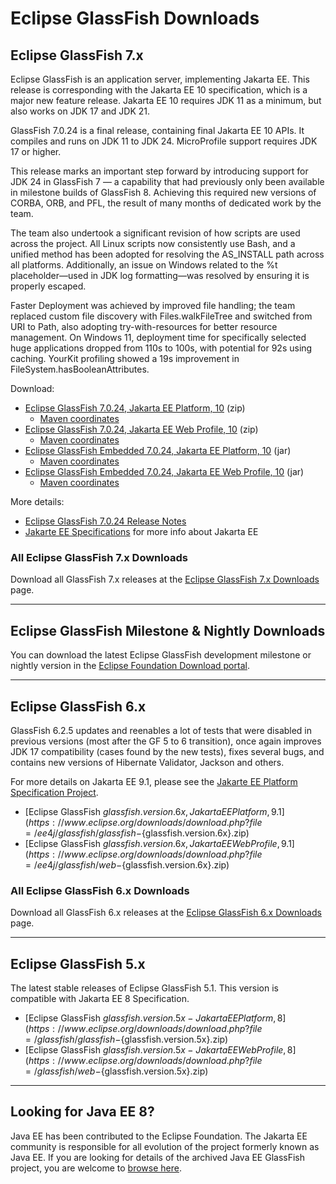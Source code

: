 # Eclipse GlassFish Downloads

## Eclipse GlassFish 7.x

Eclipse GlassFish is an application server, implementing Jakarta EE. This release is corresponding with the Jakarta EE 10 specification, which is a major new feature release. Jakarta EE 10 requires JDK 11 as a minimum, but also works on JDK 17 and JDK 21.

GlassFish 7.0.24 is a final release, containing final Jakarta EE 10 APIs. It compiles and runs on JDK 11 to JDK 24. MicroProfile support requires JDK 17 or higher.

This release marks an important step forward by introducing support for JDK 24 in GlassFish 7 — a capability that had previously only been available in milestone builds of GlassFish 8. Achieving this required new versions of CORBA, ORB, and PFL, the result of many months of dedicated work by the team.

The team also undertook a significant revision of how scripts are used across the project. All Linux scripts now consistently use Bash, and a unified method has been adopted for resolving the AS_INSTALL path across all platforms. Additionally, an issue on Windows related to the %t placeholder—used in JDK log formatting—was resolved by ensuring it is properly escaped.

Faster Deployment was achieved by improved file handling; the team replaced custom file discovery with Files.walkFileTree and switched from URI to Path, also adopting try-with-resources for better resource management. On Windows 11, deployment time for specifically selected huge applications dropped from 110s to 100s, with potential for 92s using caching. YourKit profiling showed a 19s improvement in FileSystem.hasBooleanAttributes.

Download:

* [Eclipse GlassFish 7.0.24, Jakarta EE Platform, 10](https://www.eclipse.org/downloads/download.php?file=/ee4j/glassfish/glassfish-7.0.24.zip) (zip)
  * [Maven coordinates](https://central.sonatype.com/artifact/org.glassfish.main.distributions/glassfish/7.0.24)
* [Eclipse GlassFish 7.0.24, Jakarta EE Web Profile, 10](https://www.eclipse.org/downloads/download.php?file=/ee4j/glassfish/web-7.0.24.zip) (zip)
  * [Maven coordinates](https://central.sonatype.com/artifact/org.glassfish.main.distributions/web/7.0.24)
* [Eclipse GlassFish Embedded 7.0.24, Jakarta EE Platform, 10](https://repo1.maven.org/maven2/org/glassfish/main/extras/glassfish-embedded-all/7.0.24/glassfish-embedded-all-7.0.24.jar) (jar)
  * [Maven coordinates](https://central.sonatype.com/artifact/org.glassfish.main.extras/glassfish-embedded-all/7.0.24)
* [Eclipse GlassFish Embedded 7.0.24, Jakarta EE Web Profile, 10](https://repo1.maven.org/maven2/org/glassfish/main/extras/glassfish-embedded-web/7.0.24/glassfish-embedded-web-7.0.24.jar) (jar)
  * [Maven coordinates](https://central.sonatype.com/artifact/org.glassfish.main.extras/glassfish-embedded-web/7.0.24)

More details:

* [Eclipse GlassFish 7.0.24 Release Notes](https://github.com/eclipse-ee4j/glassfish/releases/tag/7.0.24)
* [Jakarte EE Specifications](https://jakarta.ee/specifications/) for more info about Jakarta EE


### All Eclipse GlassFish 7.x Downloads

Download all GlassFish 7.x releases at the [Eclipse GlassFish 7.x Downloads](download_gf7.md) page.

----

## Eclipse GlassFish Milestone & Nightly Downloads

You can download the latest Eclipse GlassFish development milestone or nightly version in the [Eclipse Foundation Download portal](https://download.eclipse.org/ee4j/glassfish/).

----

## Eclipse GlassFish 6.x

GlassFish 6.2.5 updates and reenables a lot of tests that were disabled in previous versions (most after the GF 5 to 6 transition), once again improves JDK 17 compatibility (cases found by the new tests), fixes several bugs, and contains new versions of Hibernate Validator, Jackson and others.

For more details on Jakarta EE 9.1, please see the [Jakarte EE Platform Specification Project](https://eclipse-ee4j.github.io/jakartaee-platform/).

* [Eclipse GlassFish ${glassfish.version.6x}, Jakarta EE Platform, 9.1](https://www.eclipse.org/downloads/download.php?file=/ee4j/glassfish/glassfish-${glassfish.version.6x}.zip)
* [Eclipse GlassFish ${glassfish.version.6x}, Jakarta EE Web Profile, 9.1](https://www.eclipse.org/downloads/download.php?file=/ee4j/glassfish/web-${glassfish.version.6x}.zip)

### All Eclipse GlassFish 6.x Downloads

Download all GlassFish 6.x releases at the [Eclipse GlassFish 6.x Downloads](download_gf6.md) page.

----

## Eclipse GlassFish 5.x

The latest stable releases of Eclipse GlassFish 5.1. This version is compatible with Jakarta EE 8 Specification.

* [Eclipse GlassFish ${glassfish.version.5x} - Jakarta EE Platform, 8](https://www.eclipse.org/downloads/download.php?file=/glassfish/glassfish-${glassfish.version.5x}.zip)
* [Eclipse GlassFish ${glassfish.version.5x} - Jakarta EE Web Profile, 8](https://www.eclipse.org/downloads/download.php?file=/glassfish/web-${glassfish.version.5x}.zip)


----

## Looking for Java EE 8?

Java EE has been contributed to the Eclipse Foundation.
The Jakarta EE community is responsible for all evolution of the
project formerly known as Java EE.
If you are looking for details of the archived Java EE GlassFish project, you are welcome to
[browse here](https://javaee.github.io/glassfish).
